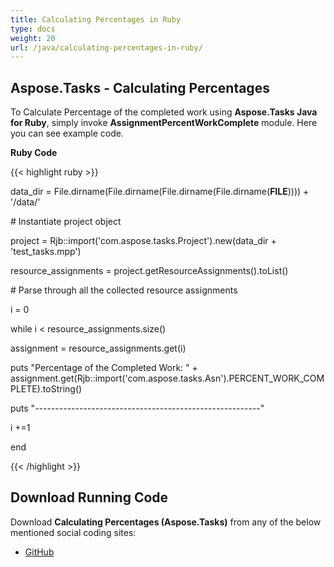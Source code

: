 ```yaml
---
title: Calculating Percentages in Ruby
type: docs
weight: 20
url: /java/calculating-percentages-in-ruby/
---
```


## **Aspose.Tasks - Calculating Percentages**
To Calculate Percentage of the completed work using **Aspose.Tasks Java for Ruby**, simply invoke **AssignmentPercentWorkComplete** module. Here you can see example code.

**Ruby Code**

{{< highlight ruby >}}

 data_dir = File.dirname(File.dirname(File.dirname(File.dirname(__FILE__)))) + '/data/'

\# Instantiate project object

project = Rjb::import('com.aspose.tasks.Project').new(data_dir + 'test_tasks.mpp')

resource_assignments = project.getResourceAssignments().toList()

\# Parse through all the collected resource assignments

i = 0

while i < resource_assignments.size()

  assignment = resource_assignments.get(i)

  puts "Percentage of the Completed Work: " + assignment.get(Rjb::import('com.aspose.tasks.Asn').PERCENT_WORK_COMPLETE).toString()

  puts "--------------------------------------------------------"

  i +=1

end

{{< /highlight >}}
## **Download Running Code**
Download **Calculating Percentages (Aspose.Tasks)** from any of the below mentioned social coding sites:

- [GitHub](https://github.com/aspose-tasks/Aspose.Tasks-for-Java/blob/master/Plugins/Aspose_Tasks_Java_for_Ruby/lib/asposetasksjava/ResourceAssignments/assignmentpercentworkcomplete.rb)
